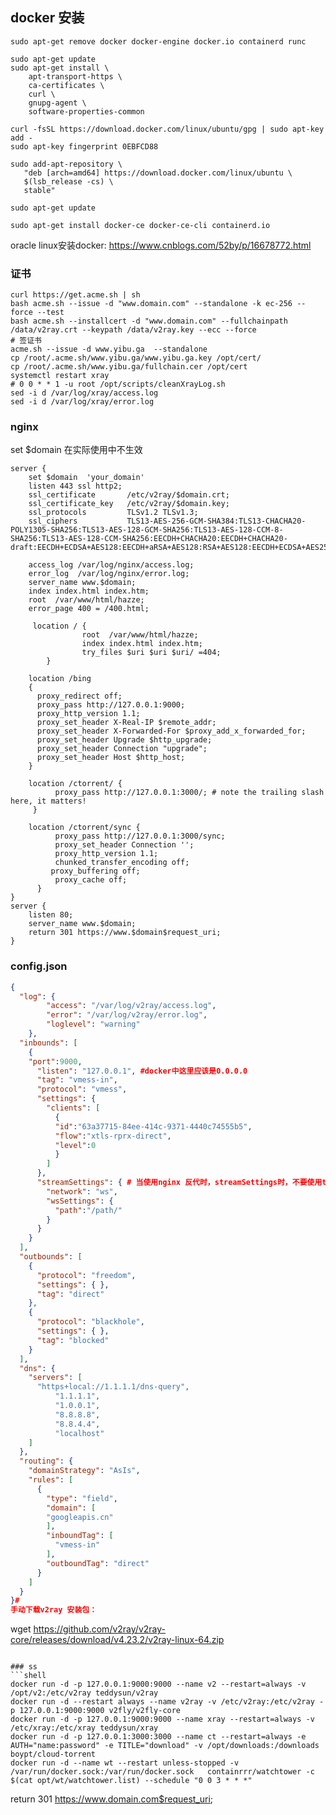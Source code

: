 ## docker 安装
```
sudo apt-get remove docker docker-engine docker.io containerd runc

sudo apt-get update
sudo apt-get install \
    apt-transport-https \
    ca-certificates \
    curl \
    gnupg-agent \
    software-properties-common

curl -fsSL https://download.docker.com/linux/ubuntu/gpg | sudo apt-key add -
sudo apt-key fingerprint 0EBFCD88

sudo add-apt-repository \
   "deb [arch=amd64] https://download.docker.com/linux/ubuntu \
   $(lsb_release -cs) \
   stable"
   
sudo apt-get update

sudo apt-get install docker-ce docker-ce-cli containerd.io
```

oracle linux安装docker: https://www.cnblogs.com/52by/p/16678772.html

### 证书
```
curl https://get.acme.sh | sh
bash acme.sh --issue -d "www.domain.com" --standalone -k ec-256 --force --test
bash acme.sh --installcert -d "www.domain.com" --fullchainpath /data/v2ray.crt --keypath /data/v2ray.key --ecc --force          
# 签证书                   
acme.sh --issue -d www.yibu.ga  --standalone 
cp /root/.acme.sh/www.yibu.ga/www.yibu.ga.key /opt/cert/
cp /root/.acme.sh/www.yibu.ga/fullchain.cer /opt/cert
systemctl restart xray
# 0 0 * * 1 -u root /opt/scripts/cleanXrayLog.sh
sed -i d /var/log/xray/access.log
sed -i d /var/log/xray/error.log
```

### nginx
set $domain 在实际使用中不生效
```nginx
server {
    set $domain  'your_domain'
    listen 443 ssl http2;
    ssl_certificate       /etc/v2ray/$domain.crt;
    ssl_certificate_key   /etc/v2ray/$domain.key;
    ssl_protocols         TLSv1.2 TLSv1.3;
    ssl_ciphers           TLS13-AES-256-GCM-SHA384:TLS13-CHACHA20-POLY1305-SHA256:TLS13-AES-128-GCM-SHA256:TLS13-AES-128-CCM-8-SHA256:TLS13-AES-128-CCM-SHA256:EECDH+CHACHA20:EECDH+CHACHA20-draft:EECDH+ECDSA+AES128:EECDH+aRSA+AES128:RSA+AES128:EECDH+ECDSA+AES256:EECDH+aRSA+AES256:RSA+AES256:EECDH+ECDSA+3DES:EECDH+aRSA+3DES:RSA+3DES:!MD5;

    access_log /var/log/nginx/access.log;
    error_log  /var/log/nginx/error.log;
    server_name www.$domain;
    index index.html index.htm;
    root  /var/www/html/hazze;
    error_page 400 = /400.html;

     location / {
                root  /var/www/html/hazze;
                index index.html index.htm;
                try_files $uri $uri $uri/ =404;
        }

    location /bing
    {
      proxy_redirect off;
      proxy_pass http://127.0.0.1:9000;
      proxy_http_version 1.1;
      proxy_set_header X-Real-IP $remote_addr;
      proxy_set_header X-Forwarded-For $proxy_add_x_forwarded_for;
      proxy_set_header Upgrade $http_upgrade;
      proxy_set_header Connection "upgrade";
      proxy_set_header Host $http_host;
    }
    
    location /ctorrent/ {
          proxy_pass http://127.0.0.1:3000/; # note the trailing slash here, it matters!
     }
  
    location /ctorrent/sync {
          proxy_pass http://127.0.0.1:3000/sync;
          proxy_set_header Connection '';
          proxy_http_version 1.1;
          chunked_transfer_encoding off;
         proxy_buffering off;
          proxy_cache off;
      }
}
server {
    listen 80;
    server_name www.$domain;
    return 301 https://www.$domain$request_uri;
} 
```

### config.json
```json
{
  "log": {
        "access": "/var/log/v2ray/access.log",
        "error": "/var/log/v2ray/error.log",
        "loglevel": "warning"
    },
  "inbounds": [
    {
    "port":9000,
      "listen": "127.0.0.1", #docker中这里应该是0.0.0.0
      "tag": "vmess-in",
      "protocol": "vmess",
      "settings": {
        "clients": [
          {
          "id":"63a37715-84ee-414c-9371-4440c74555b5",
          "flow":"xtls-rprx-direct",
          "level":0
          }
        ]
      },
      "streamSettings": { # 当使用nginx 反代时，streamSettings时，不要使用tls相关设置，否则会导致400
        "network": "ws",
        "wsSettings": {
          "path":"/path/"
        }
      }
    }
  ],
  "outbounds": [
    {
      "protocol": "freedom",
      "settings": { },
      "tag": "direct"
    },
    {
      "protocol": "blackhole",
      "settings": { },
      "tag": "blocked"
    }
  ],
  "dns": {
    "servers": [
      "https+local://1.1.1.1/dns-query",
          "1.1.1.1",
          "1.0.0.1",
          "8.8.8.8",
          "8.8.4.4",
          "localhost"
    ]
  },
  "routing": {
    "domainStrategy": "AsIs",
    "rules": [
      {
        "type": "field",
        "domain": [
        "googleapis.cn"
        ],
        "inboundTag": [
          "vmess-in"
        ],
        "outboundTag": "direct"
      }
    ]
  }
}# 
手动下载v2ray 安装包：
```
wget https://github.com/v2ray/v2ray-core/releases/download/v4.23.2/v2ray-linux-64.zip
```

### ss
```shell
docker run -d -p 127.0.0.1:9000:9000 --name v2 --restart=always -v /opt/v2:/etc/v2ray teddysun/v2ray
docker run -d --restart always --name v2ray -v /etc/v2ray:/etc/v2ray -p 127.0.0.1:9000:9000 v2fly/v2fly-core 
docker run -d -p 127.0.0.1:9000:9000 --name xray --restart=always -v /etc/xray:/etc/xray teddysun/xray
docker run -d -p 127.0.0.1:3000:3000 --name ct --restart=always -e AUTH="name:password" -e TITLE="download" -v /opt/downloads:/downloads boypt/cloud-torrent
docker run -d --name wt --restart unless-stopped -v /var/run/docker.sock:/var/run/docker.sock   containrrr/watchtower -c $(cat opt/wt/watchtower.list) --schedule "0 0 3 * * *"
```

return 301 https://www.domain.com$request_uri;